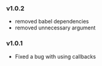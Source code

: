 
### v1.0.2

- removed babel dependencies
- removed unnecessary argument

### v1.0.1

- Fixed a bug with using callbacks

